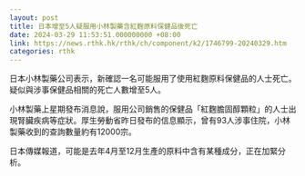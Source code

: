 ```yaml
---
layout: post
title: 日本增至5人疑服用小林製藥含紅麴原料保健品後死亡
date: 2024-03-29 11:53:51.000000000 +08:00
link: https://news.rthk.hk/rthk/ch/component/k2/1746799-20240329.htm
categories: rthk
---
```


日本小林製藥公司表示，新確認一名可能服用了使用紅麴原料保健品的人士死亡。疑似與涉事保健品相關的死亡人數增至5人。

小林製藥上星期發布消息說，服用公司銷售的保健品「紅麴膽固醇顆粒」的人士出現腎臟疾病等症狀。厚生勞動省昨日發布的信息顯示，曾有93人涉事住院，小林製藥收到的查詢數量約有12000宗。

日本傳媒報道，可能是去年4月至12月生產的原料中含有某種成分，正在加緊分析。
